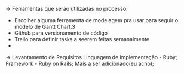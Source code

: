 → Ferramentas que serão utilizadas no processo:
- Escolher alguma ferramenta de modelagem pra usar para seguir o modelo de Gantt Chart.3
- Github para versionamento de código
- Trello para definir tasks a seerem feitas semanalmente
-

→ Levantamento de Requisitos
  Linguagem de implementação - Ruby;
  Framework - Ruby on Rails;
  Mais a ser adicionado(eu acho);